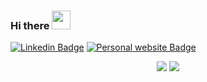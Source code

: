 ### Hi there <img src="https://user-images.githubusercontent.com/42378118/110234147-e3259600-7f4e-11eb-95be-0c4047144dea.gif" width="30">

[![Linkedin Badge](https://img.shields.io/badge/-abdel--elsayed-blue?style=flat-square&logo=Linkedin&logoColor=white)](https://www.linkedin.com/in/abdelrahman-elsayed-318539145/) [![Personal website Badge](https://img.shields.io/badge/-abdelrahman--elsayed.netlify.app-green?style=flat-square&logo=appveyor&logoColor=white)](https://abdelrahman-elsayed.netlify.app)

<p align="center">
   <img src ="https://github-readme-stats.vercel.app/api/top-langs/?username=abdel-elsayed&layout=compact&theme=radical">
  
 <img src ="https://github-readme-stats.vercel.app/api?username=abdel-elsayed&show_icons=true&theme=radical">
 
</p>
